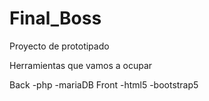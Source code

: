 # Final_Boss
Proyecto de prototipado



Herramientas que vamos a ocupar

Back
    -php
    -mariaDB
Front
    -html5
    -bootstrap5